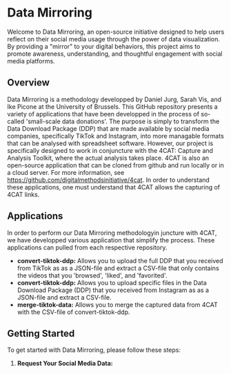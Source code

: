 # Data Mirroring

Welcome to Data Mirroring, an open-source initiative designed to help users reflect on their social media usage through the power of data visualization. By providing a "mirror" to your digital behaviors, this project aims to promote awareness, understanding, and thoughtful engagement with social media platforms.

## Overview

Data Mirroring is a methodology developped by Daniel Jurg, Sarah Vis, and Ike Picone at the University of Brussels. This GitHub repository presents a variety of applications that have been developped in the process of so-called 'small-scale data donations'. The purpose is simply to transform the  Data Download Package (DDP) that are made available by social media companies, specifically TikTok and Instagram, into more managable formats that can be analysed with spreadsheet software. However, our project is specifically designed to work in conjuncture with the 4CAT: Capture and Analysis Toolkit, where the actual analysis takes place. 4CAT is also an open-source application that can be cloned from github and run locally or in a cloud server. For more information, see https://github.com/digitalmethodsinitiative/4cat. In order to understand these applications, one must understand that 4CAT allows the capturing of 4CAT links. 

## Applications

In order to perform our Data Mirroring methodologyin juncture with 4CAT, we have developped various application that simplify the process. These applications can pulled from each respective repository. 

- **convert-tiktok-ddp:** Allows you to upload the full DDP that you received from TikTok as as a JSON-file and extract a CSV-file that only contains the videos that you 'browsed', 'liked', and 'favorited'.
- **convert-tiktok-ddp:** Allows you to upload specific files in the Data Download Package (DDP) that you received from Instagram as as a JSON-file and extract a CSV-file. 
- **merge-tiktok-data:** Allows you to merge the captured data from 4CAT with the CSV-file of convert-tiktok-ddp.

## Getting Started

To get started with Data Mirroring, please follow these steps:

1. **Request Your Social Media Data:**
   

